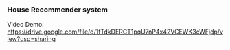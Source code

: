 ### House Recommender system

Video Demo: https://drive.google.com/file/d/1fTdkDERCT1pqU7nP4x42VCEWK3cWFjdp/view?usp=sharing
